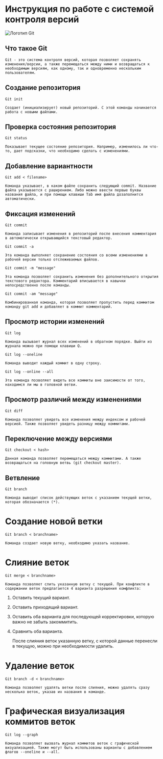 # **Инструкция по работе с системой контроля версий**

![Логотип Git](Git.jpg)

## Что такое Git
    Git - это система контроля версий, которая позволяет сохранять изменения/версии, а также перемещаться между ними и возвращаться к необходимым версиям, как одному, так и одновременно нескольким пользователям.

## Создание репозитория 
    
    Git init
    
    Создает (инициализирует) новый репозиторий. С этой команды начинается работа с новыми файлами.

## Проверка состояния репозитория

    Git status
    
    Показывает текущее состояние репозитория. Например, изменилось ли что-то, дает подсказки, что необходимо сделать с изменениями.

## Добавление вариантности

    Git add < filename>
    
    Команда указывает, в каком файле сохранить следующий commit. Название файла указывается с раширением. Либо можно ввести первые буквы названия файла, и при помощи клавиши Tab имя файла дозаполнится автоматически.

## Фиксация изменений

    Git commit
    
    Команда записывает изменения в репозиторий после внесения комментария в автоматически открывающийся текстовый редактор.

    Git commit -a
    
    Эта команда выполняет сохранение состояния со всеми изменениями в рабочей версии только отслеживаемых файлов.

    Git commit -m "message"
    
    Эта команда позволяет сохранить изменения без дополнительного открытия текстового редактора. Комментарий вписывается в кавычки непосредственно после команды.

    Git commit -am "message"
    
    Комбинированная команда, которая позволяет пропустить перед коммитом команду git add и добавляет в коммит комментарий.  

## Просмотр истории изменений

    Git log
    
    Команда вызывает журнал всех изменений в обратном порядке. Выйти из журнала можно при помощи клавиши Q.

    Git log --oneline
    
    Команда выводит каждый коммит в одну строку.

    Git log --online --all
    
    Эта команда позволяет видеть все коммиты вне заисимости от того, находимся ли мы в головной ветви.

## Просмотр различий между изменениями
    
    Git diff
    
    Команда позволяет увидеть все изменения между индексом и рабочей версией. Также позволяет увидеть разницу между коммитами.

## Переключение между версиями

    Git checkout < hash>
    
    Данная команда позволяет перемещаться между коммитами. А также возвращаться на головную ветвь (git checkout master).

## **Ветвление**

    Git branch

    Команда выводит список действующих веток с указанием текущей ветки, которая обозначается (*).

 # Создание новой ветки

    Git branch < branchname>

    Команда создает новую ветку, необходимо указать название.

 # Слияние веток

    Git merge < branchname>

    Команда позволяет слить указанную ветку с текущей. При конфликте в содержании веток предлагается 4 варианта разрешения комфликта:

1. Оставить текущий вариант.
2. Оставить приходящий вариант.
3. Оставить оба варианта для последующей корректировки, которую важно не забыть закоммитить.
4. Сравнить оба варианта.

    После слияния веток указанную ветку, с которой данные перенесли в текущую, можно при необходимости удалить.

 # Удаление веток

    Git branch -d < branchname>

    Команда позволяет удалять ветки после слияния, можно удалять сразу несколько веток, указав их названия в команде.

 # Графическая визуализация коммитов веток 
 
    Git log --graph

    Команда позволяет вызвать журнал коммитов веток с графической визуализацией. Также могут быть использованы варианты с добавлением флагов --oneline и --all.
